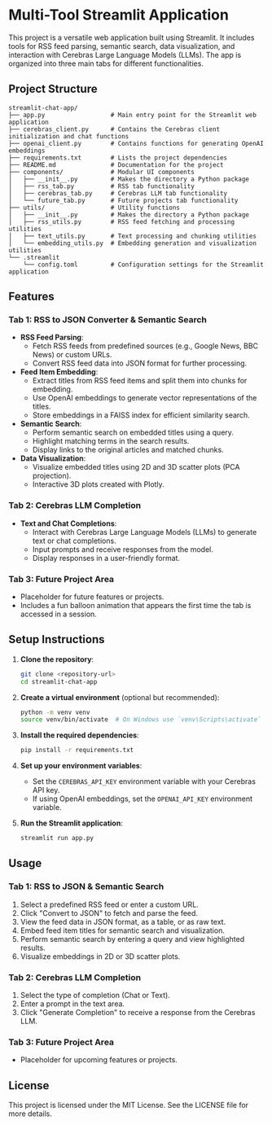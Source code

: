 # Multi-Tool Streamlit Application

This project is a versatile web application built using Streamlit. It includes tools for RSS feed parsing, semantic search, data visualization, and interaction with Cerebras Large Language Models (LLMs). The app is organized into three main tabs for different functionalities.

## Project Structure

```
streamlit-chat-app/
├── app.py                  # Main entry point for the Streamlit web application
├── cerebras_client.py      # Contains the Cerebras client initialization and chat functions
├── openai_client.py        # Contains functions for generating OpenAI embeddings
├── requirements.txt        # Lists the project dependencies
├── README.md               # Documentation for the project
├── components/             # Modular UI components
│   ├── __init__.py         # Makes the directory a Python package
│   ├── rss_tab.py          # RSS tab functionality
│   ├── cerebras_tab.py     # Cerebras LLM tab functionality
│   └── future_tab.py       # Future projects tab functionality
├── utils/                  # Utility functions
│   ├── __init__.py         # Makes the directory a Python package
│   ├── rss_utils.py        # RSS feed fetching and processing utilities
│   ├── text_utils.py       # Text processing and chunking utilities
│   └── embedding_utils.py  # Embedding generation and visualization utilities
└── .streamlit
    └── config.toml         # Configuration settings for the Streamlit application
```

## Features

### Tab 1: RSS to JSON Converter & Semantic Search
- **RSS Feed Parsing**:
  - Fetch RSS feeds from predefined sources (e.g., Google News, BBC News) or custom URLs.
  - Convert RSS feed data into JSON format for further processing.
- **Feed Item Embedding**:
  - Extract titles from RSS feed items and split them into chunks for embedding.
  - Use OpenAI embeddings to generate vector representations of the titles.
  - Store embeddings in a FAISS index for efficient similarity search.
- **Semantic Search**:
  - Perform semantic search on embedded titles using a query.
  - Highlight matching terms in the search results.
  - Display links to the original articles and matched chunks.
- **Data Visualization**:
  - Visualize embedded titles using 2D and 3D scatter plots (PCA projection).
  - Interactive 3D plots created with Plotly.

### Tab 2: Cerebras LLM Completion
- **Text and Chat Completions**:
  - Interact with Cerebras Large Language Models (LLMs) to generate text or chat completions.
  - Input prompts and receive responses from the model.
  - Display responses in a user-friendly format.

### Tab 3: Future Project Area
- Placeholder for future features or projects.
- Includes a fun balloon animation that appears the first time the tab is accessed in a session.

## Setup Instructions

1. **Clone the repository**:
   ```bash
   git clone <repository-url>
   cd streamlit-chat-app
   ```

2. **Create a virtual environment** (optional but recommended):
   ```bash
   python -m venv venv
   source venv/bin/activate  # On Windows use `venv\Scripts\activate`
   ```

3. **Install the required dependencies**:
   ```bash
   pip install -r requirements.txt
   ```

4. **Set up your environment variables**:
   - Set the `CEREBRAS_API_KEY` environment variable with your Cerebras API key.
   - If using OpenAI embeddings, set the `OPENAI_API_KEY` environment variable.

5. **Run the Streamlit application**:
   ```bash
   streamlit run app.py
   ```

## Usage

### Tab 1: RSS to JSON & Semantic Search
1. Select a predefined RSS feed or enter a custom URL.
2. Click "Convert to JSON" to fetch and parse the feed.
3. View the feed data in JSON format, as a table, or as raw text.
4. Embed feed item titles for semantic search and visualization.
5. Perform semantic search by entering a query and view highlighted results.
6. Visualize embeddings in 2D or 3D scatter plots.

### Tab 2: Cerebras LLM Completion
1. Select the type of completion (Chat or Text).
2. Enter a prompt in the text area.
3. Click "Generate Completion" to receive a response from the Cerebras LLM.

### Tab 3: Future Project Area
- Placeholder for upcoming features or projects.

## License

This project is licensed under the MIT License. See the LICENSE file for more details.
